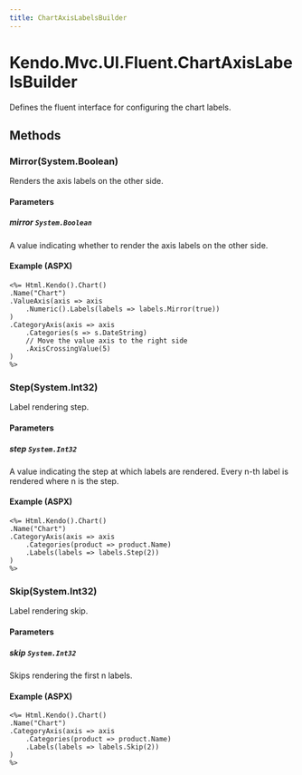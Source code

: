 ```yaml
---
title: ChartAxisLabelsBuilder
---
```


# Kendo.Mvc.UI.Fluent.ChartAxisLabelsBuilder
Defines the fluent interface for configuring the chart labels.




## Methods


### Mirror(System.Boolean)
Renders the axis labels on the other side.


#### Parameters

##### mirror `System.Boolean`
A value indicating whether to render the axis labels on the other side.




#### Example (ASPX)
    <%= Html.Kendo().Chart()
    .Name("Chart")
    .ValueAxis(axis => axis
        .Numeric().Labels(labels => labels.Mirror(true))
    )
    .CategoryAxis(axis => axis
        .Categories(s => s.DateString)
        // Move the value axis to the right side
        .AxisCrossingValue(5)
    )
    %>


### Step(System.Int32)
Label rendering step.


#### Parameters

##### step `System.Int32`
A value indicating the step at which labels are rendered.
            Every n-th label is rendered where n is the step.




#### Example (ASPX)
    <%= Html.Kendo().Chart()
    .Name("Chart")
    .CategoryAxis(axis => axis
        .Categories(product => product.Name)
        .Labels(labels => labels.Step(2))
    )
    %>


### Skip(System.Int32)
Label rendering skip.


#### Parameters

##### skip `System.Int32`
Skips rendering the first n labels.




#### Example (ASPX)
    <%= Html.Kendo().Chart()
    .Name("Chart")
    .CategoryAxis(axis => axis
        .Categories(product => product.Name)
        .Labels(labels => labels.Skip(2))
    )
    %>



